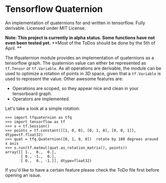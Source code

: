 # Tensorflow Quaternion
An implementation of quaternions for and written in tensorflow. Fully derivable. Licensed under MIT License.


**Note: This project is currently in alpha status. Some functions have not even been tested yet.**
**Most of the ToDos should be done by the 5th of April.  **

The tfquaternion module provides an implementation of quaternions as a tensorflow graph.
The quaternion value can either be represented as `tf.Tensor` or `tf.Variable`.
As all operations are derivable, the module can be used to optimize a rotation of
points in 3D space, given that a `tf.Variable` is used to represent the value.
Other awesome features are:
- Operations are scoped, so they appear nice and clean in your tensorboard graph.
- Operators are implemented.


Let's take a look at a simple rotation:
```
>>> import tfquaternion as tfq
>>> import tensorflow as tf
>>> s = tf.Session()
>>> points = tf.constant([[1, 0, 0], [0, 1, 0], [0, 0, 1]], dtype=tf.float32)
>>> quat = tfq.Quaternion([0, 1, 0, 0])  rotate by 180 degrees around x axis
>>> s.run(tf.matmul(quat.as_rotation_matrix(), points))
array([[ 1.,  0.,  0.],
       [ 0., -1.,  0.],
       [ 0.,  0., -1.]], dtype=float32)

```

If you'd like to have a certain feature please check the ToDo file first before opening an issue.
